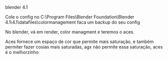 blender 4.1

Cole o config no C:\Program Files\Blender Foundation\Blender 4.1\4.1\datafiles\colormanagement faca um backup do seu config

No blender, vá em render, color managment e teremos o aces.

Aces fornece um espaço de cor que permite mais saturação, e também permiter fazer cosias mais saturadas, agx não permite essa saturação, aces é o melhorzinho
